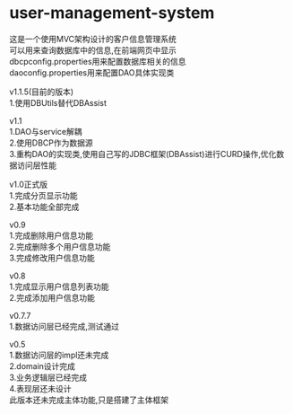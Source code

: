 # user-management-system
这是一个使用MVC架构设计的客户信息管理系统<br>
可以用来查询数据库中的信息,在前端网页中显示<br>
dbcpconfig.properties用来配置数据库相关的信息<br>
daoconfig.properties用来配置DAO具体实现类<br>


v1.1.5(目前的版本)<br>
1.使用DBUtils替代DBAssist<br>

v1.1<br>
1.DAO与service解耦<br>
2.使用DBCP作为数据源<br>
3.重构DAO的实现类,使用自己写的JDBC框架(DBAssist)进行CURD操作,优化数据访问层性能<br>

v1.0正式版<br>
1.完成分页显示功能<br>
2.基本功能全部完成<br>

v0.9<br>
1.完成删除用户信息功能<br>
2.完成删除多个用户信息功能<br>
3.完成修改用户信息功能<br>

v0.8<br>
1.完成显示用户信息列表功能<br>
2.完成添加用户信息功能<br>

v0.7.7<br>
1.数据访问层已经完成,测试通过<br>

v0.5<br>
1.数据访问层的impl还未完成<br>
2.domain设计完成<br>
3.业务逻辑层已经完成<br>
4.表现层还未设计<br>
此版本还未完成主体功能,只是搭建了主体框架<br>
